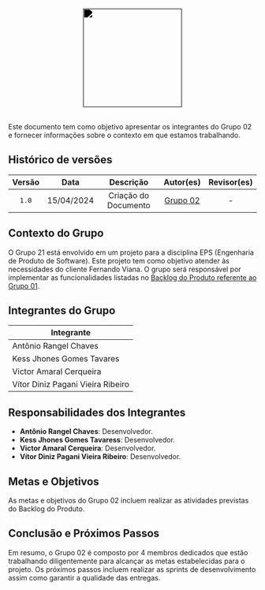 <br/>

<div style="display: flex; flex-direction: column; justify-content: center; align-items:center;">
    <img src="https://dansousamelo.github.io/RQ_ISP/assets/ANALISE.png" width="200" height="200" style="filter: brightness(0%);"ss />
</div>

<br/>

Este documento tem como objetivo apresentar os integrantes do Grupo 02 e fornecer informações sobre o contexto em que estamos trabalhando.


## Histórico de versões

| Versão |    Data    |      Descrição       |                      Autor(es)                       | Revisor(es) |
| :----: | :--------: | :------------------: | :--------------------------------------------------: | :---------: |
| `1.0`  | 15/04/2024 | Criação do Documento | [Grupo 02](/grupos/grupo_02?id=integrantes-do-grupo) |      -      |

## Contexto do Grupo

O Grupo 21 está envolvido em um projeto para a disciplina EPS (Engenharia de Produto de Software). Este projeto tem como objetivo atender às necessidades do cliente Fernando Viana. O grupo será responsável por implementar as funcionalidades listadas no [Backlog do Produto referente ao Grupo 01](../grupos/grupo_02/backlog.md).

## Integrantes do Grupo

| Integrante                          | 
| ----------------------------------- |
| Antônio Rangel Chaves              |
| Kess Jhones Gomes Tavares |
| Victor Amaral Cerqueira   |
| Vítor Diniz Pagani Vieira Ribeiro     |

## Responsabilidades dos Integrantes

- **Antônio Rangel Chaves**: Desenvolvedor.
- **Kess Jhones Gomes Tavaress**: Desenvolvedor.
- **Victor Amaral Cerqueira**: Desenvolvedor.
- **Vítor Diniz Pagani Vieira Ribeiro**: Desenvolvedor.

## Metas e Objetivos

As metas e objetivos do Grupo 02 incluem realizar as atividades previstas do Backlog do Produto.

## Conclusão e Próximos Passos

Em resumo, o Grupo 02 é composto por 4 membros dedicados que estão trabalhando diligentemente para alcançar as metas estabelecidas para o projeto. Os próximos passos incluem realizar as sprints de desenvolvimento assim como garantir a qualidade das entregas.


